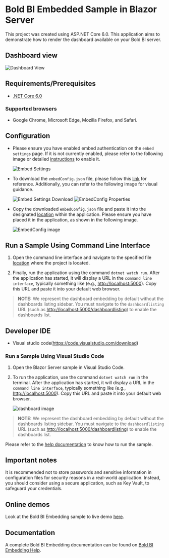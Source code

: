 # Bold BI Embedded Sample in Blazor Server

This project was created using ASP.NET Core 6.0. This application aims to demonstrate how to render the dashboard available on your Bold BI server.

## Dashboard view

![Dashboard View](https://github.com/boldbi/aspnet-core-sample/assets/91586758/6c03cba1-beeb-4be2-8a9e-f77f6a3ebf91)

## Requirements/Prerequisites

* [.NET Core 6.0](https://dotnet.microsoft.com/download/dotnet-core)

### Supported browsers
  
* Google Chrome, Microsoft Edge, Mozilla Firefox, and Safari.

## Configuration

* Please ensure you have enabled embed authentication on the `embed settings` page. If it is not currently enabled, please refer to the following image or detailed [instructions](https://help.boldbi.com/site-administration/embed-settings/#get-embed-secret-code?utm_source=github&utm_medium=backlinks) to enable it.

    ![Embed Settings](https://github.com/boldbi/aspnet-core-sample/assets/91586758/b3a81978-9eb4-42b2-92bb-d1e2735ab007)

* To download the `embedConfig.json` file, please follow this [link](https://help.boldbi.com/site-administration/embed-settings/#get-embed-configuration-file?utm_source=github&utm_medium=backlinks) for reference. Additionally, you can refer to the following image for visual guidance.
  
    ![Embed Settings Download](https://github.com/boldbi/aspnet-core-sample/assets/91586758/d27d4cfc-6a3e-4c34-975e-f5f22dea6172)
    ![EmbedConfig Properties](https://github.com/boldbi/aspnet-core-sample/assets/91586758/d6ce925a-0d4c-45d2-817e-24d6d59e0d63)

* Copy the downloaded `embedConfig.json` file and paste it into the designated [location](https://github.com/boldbi/blazor-server-sample) within the application. Please ensure you have placed it in the application, as shown in the following image.
  
    ![EmbedConfig image](https://github.com/boldbi/aspnet-core-sample/assets/91586758/d4384bdd-3a96-422c-adb3-3d34cca8f9c7)

## Run a Sample Using Command Line Interface

  1. Open the command line interface and navigate to the specified file [location](https://github.com/boldbi/blazor-server-sample) where the project is located.
  
  2. Finally, run the application using the command `dotnet watch run`. After the application has started, it will display a URL in the `command line interface`, typically something like (e.g., <http://localhost:5000>). Copy this URL and paste it into your default web browser.
  
> **NOTE:** We represent the dashboard embedding by default without the dashboards listing sidebar. You must navigate to the `dashboardlisting` URL (such as <http://localhost:5000/dashboardlisting>) to enable the dashboards list.

## Developer IDE

* Visual studio code(<https://code.visualstudio.com/download>)

### Run a Sample Using Visual Studio Code

  1. Open the Blazor Server sample in Visual Studio Code.

  2. To run the application, use the command `dotnet watch run` in the terminal. After the application has started, it will display a URL in the `command line interface`, typically something like (e.g., <http://localhost:5000>). Copy this URL and paste it into your default web browser.

     ![dashboard image](https://github.com/boldbi/aspnet-core-sample/assets/91586758/6c03cba1-beeb-4be2-8a9e-f77f6a3ebf91)
  
> **NOTE:** We represent the dashboard embedding by default without the dashboards listing sidebar. You must navigate to the `dashboardlisting` URL (such as <http://localhost:5000/dashboardlisting>) to enable the dashboards list.

Please refer to the [help documentation](https://help.boldbi.com/embedding-options/embedding-sdk/samples/blazor-with-javascript/#how-to-run-blazor-server-sample?utm_source=github&utm_medium=backlinks) to know how to run the sample.

## Important notes

It is recommended not to store passwords and sensitive information in configuration files for security reasons in a real-world application. Instead, you should consider using a secure application, such as Key Vault, to safeguard your credentials.

## Online demos

Look at the Bold BI Embedding sample to live demo [here](https://samples.boldbi.com/embed?utm_source=github&utm_medium=backlinks).

## Documentation

A complete Bold BI Embedding documentation can be found on [Bold BI Embedding Help](https://help.boldbi.com/embedded-bi/javascript-based/?utm_source=github&utm_medium=backlinks).
